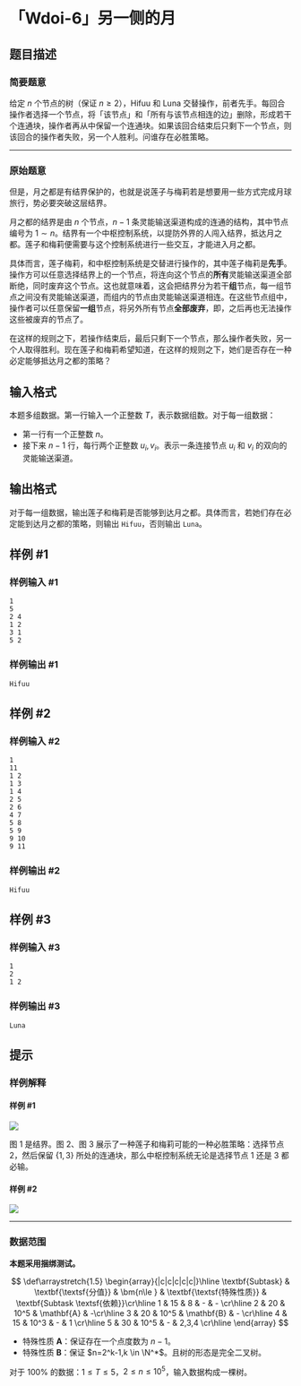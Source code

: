 # 「Wdoi-6」另一侧的月

## 题目描述

### 简要题意

给定 $n$ 个节点的树（保证 $n\ge 2$），Hifuu 和 Luna 交替操作，前者先手。每回合操作者选择一个节点，将「该节点」和「所有与该节点相连的边」删除，形成若干个连通块，操作者再从中保留一个连通块。如果该回合结束后只剩下一个节点，则该回合的操作者失败，另一个人胜利。问谁存在必胜策略。

-----
### 原始题意

但是，月之都是有结界保护的，也就是说莲子与梅莉若是想要用一些方式完成月球旅行，势必要突破这层结界。

月之都的结界是由 $n$ 个节点，$n-1$ 条灵能输送渠道构成的连通的结构，其中节点编号为 $1 \sim n$。结界有一个中枢控制系统，以提防外界的人闯入结界，抵达月之都。莲子和梅莉便需要与这个控制系统进行一些交互，才能进入月之都。

具体而言，莲子梅莉，和中枢控制系统是交替进行操作的，其中莲子梅莉是**先手**。操作方可以任意选择结界上的一个节点，将连向这个节点的**所有**灵能输送渠道全部断绝，同时废弃这个节点。这也就意味着，这会把结界分为若干**组**节点，每一组节点之间没有灵能输送渠道，而组内的节点由灵能输送渠道相连。在这些节点组中，操作者可以任意保留**一组**节点，将另外所有节点**全部废弃**，即，之后再也无法操作这些被废弃的节点了。

在这样的规则之下，若操作结束后，最后只剩下一个节点，那么操作者失败，另一个人取得胜利。现在莲子和梅莉希望知道，在这样的规则之下，她们是否存在一种必定能够抵达月之都的策略？

## 输入格式

本题多组数据。第一行输入一个正整数 $T$，表示数据组数。对于每一组数据：

- 第一行有一个正整数 $n$。
- 接下来 $n-1$ 行，每行两个正整数 $u_i,v_i$。表示一条连接节点 $u_i$ 和 $v_i$ 的双向的灵能输送渠道。

## 输出格式

对于每一组数据，输出莲子和梅莉是否能够到达月之都。具体而言，若她们存在必定能到达月之都的策略，则输出 $\texttt{Hifuu}$，否则输出 $\texttt{Luna}$。

## 样例 #1

### 样例输入 #1
```
1
5
2 4
1 2
3 1
5 2
```

### 样例输出 #1

```
Hifuu
```

## 样例 #2

### 样例输入 #2
```
1
11
1 2
1 3
1 4
2 5
2 6
4 7
5 8
5 9
9 10
9 11
```

### 样例输出 #2

```
Hifuu
```

## 样例 #3

### 样例输入 #3
```
1
2
1 2
```

### 样例输出 #3

```
Luna
```

## 提示

### 样例解释

#### 样例 \#1

![](https://cdn.luogu.com.cn/upload/image_hosting/9zcd72k1.png)

图 $1$ 是结界。图 $2$、图 $3$ 展示了一种莲子和梅莉可能的一种必胜策略：选择节点 $2$，然后保留 $\{1,3\}$ 所处的连通块，那么中枢控制系统无论是选择节点 $1$ 还是 $3$ 都必输。

#### 样例 \#2

![](https://cdn.luogu.com.cn/upload/image_hosting/djzwnoxz.png)

---

### 数据范围

**本题采用捆绑测试。**

$$
\def\arraystretch{1.5}
\begin{array}{|c|c|c|c|c|}\hline
\textbf{Subtask} & \textbf{\textsf{分值}} & \bm{n\le } & \textbf{\textsf{特殊性质}} & \textbf{Subtask \textsf{依赖}}\cr\hline
1 & 15 & 8 & - & - \cr\hline
2 & 20 & 10^5 & \mathbf{A} & -\cr\hline
3 & 20 & 10^5 & \mathbf{B} & - \cr\hline
4 & 15 & 10^3 & - & 1 \cr\hline
5 & 30 & 10^5 & - & 2,3,4 \cr\hline
\end{array}
$$

- 特殊性质 $\mathbf{A}$：保证存在一个点度数为 $n-1$。
- 特殊性质 $\mathbf{B}$：保证 $n=2^k-1,k \in \N^*$。且树的形态是完全二叉树。

对于 $100\%$ 的数据：$1 \leq T \leq 5$，$2 \le n \le 10^5$，输入数据构成一棵树。
